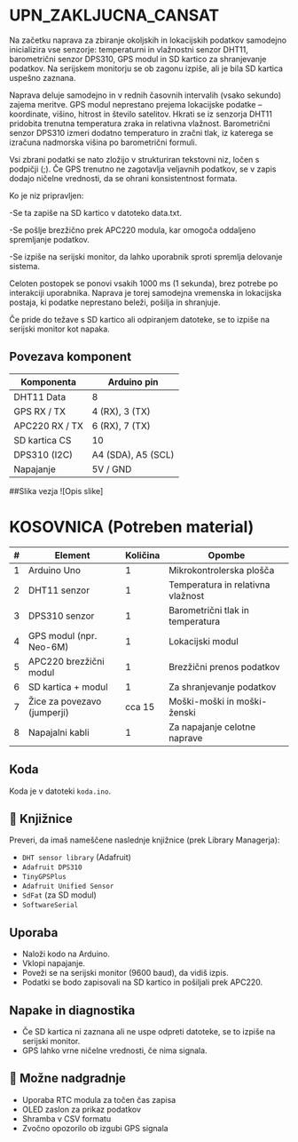 # UPN_ZAKLJUCNA_CANSAT
Na začetku naprava za zbiranje okoljskih in lokacijskih podatkov samodejno inicializira vse senzorje: temperaturni in vlažnostni senzor DHT11, barometrični senzor DPS310, GPS modul in SD kartico za shranjevanje podatkov. Na serijskem monitorju se ob zagonu izpiše, ali je bila SD kartica uspešno zaznana.

Naprava deluje samodejno in v rednih časovnih intervalih (vsako sekundo) zajema meritve. GPS modul neprestano prejema lokacijske podatke – koordinate, višino, hitrost in število satelitov. Hkrati se iz senzorja DHT11 pridobita trenutna temperatura zraka in relativna vlažnost. Barometrični senzor DPS310 izmeri dodatno temperaturo in zračni tlak, iz katerega se izračuna nadmorska višina po barometrični formuli.

Vsi zbrani podatki se nato zložijo v strukturiran tekstovni niz, ločen s podpičji (;). Če GPS trenutno ne zagotavlja veljavnih podatkov, se v zapis dodajo ničelne vrednosti, da se ohrani konsistentnost formata.

Ko je niz pripravljen:

-Se ta zapiše na SD kartico v datoteko data.txt.

-Se pošlje brezžično prek APC220 modula, kar omogoča oddaljeno spremljanje podatkov.

-Se izpiše na serijski monitor, da lahko uporabnik sproti spremlja delovanje sistema.

Celoten postopek se ponovi vsakih 1000 ms (1 sekunda), brez potrebe po interakciji uporabnika. Naprava je torej samodejna vremenska in lokacijska postaja, ki podatke neprestano beleži, pošilja in shranjuje.

Če pride do težave s SD kartico ali odpiranjem datoteke, se to izpiše na serijski monitor kot napaka.


## Povezava komponent

| Komponenta            | Arduino pin         |
|----------------------|---------------------|
| DHT11 Data           | 8                   |
| GPS RX / TX          | 4 (RX), 3 (TX)      |
| APC220 RX / TX       | 6 (RX), 7 (TX)      |
| SD kartica CS        | 10                  |
| DPS310 (I2C)         | A4 (SDA), A5 (SCL)  |
| Napajanje            | 5V / GND            |


##Slika vezja
![Opis slike]



# KOSOVNICA (Potreben material)

| #  | Element               | Količina | Opombe                             |
|----|-----------------------|----------|----------------------------------|
| 1  | Arduino Uno           | 1        | Mikrokontrolerska plošča          |
| 2  | DHT11 senzor          | 1        | Temperatura in relativna vlažnost |
| 3  | DPS310 senzor         | 1        | Barometrični tlak in temperatura  |
| 4  | GPS modul (npr. Neo-6M) | 1      | Lokacijski modul                  |
| 5  | APC220 brezžični modul| 1        | Brezžični prenos podatkov         |
| 6  | SD kartica + modul    | 1        | Za shranjevanje podatkov          |
| 7  | Žice za povezavo (jumperji) | cca 15 | Moški-moški in moški-ženski       |
| 8  | Napajalni kabli        | 1        | Za napajanje celotne naprave      |


## Koda

Koda je v datoteki `koda.ino`.


## 🧪 Knjižnice

Preveri, da imaš nameščene naslednje knjižnice (prek Library Managerja):

- `DHT sensor library` (Adafruit)
- `Adafruit DPS310`
- `TinyGPSPlus`
- `Adafruit Unified Sensor`
- `SdFat` (za SD modul)
- `SoftwareSerial`



## Uporaba

- Naloži kodo na Arduino.
- Vklopi napajanje.
- Poveži se na serijski monitor (9600 baud), da vidiš izpis.
- Podatki se bodo zapisovali na SD kartico in pošiljali prek APC220.

## Napake in diagnostika

- Če SD kartica ni zaznana ali ne uspe odpreti datoteke, se to izpiše na serijski monitor.
- GPS lahko vrne ničelne vrednosti, če nima signala.



## 🚀 Možne nadgradnje

- Uporaba RTC modula za točen čas zapisa
- OLED zaslon za prikaz podatkov
- Shramba v CSV formatu
- Zvočno opozorilo ob izgubi GPS signala

